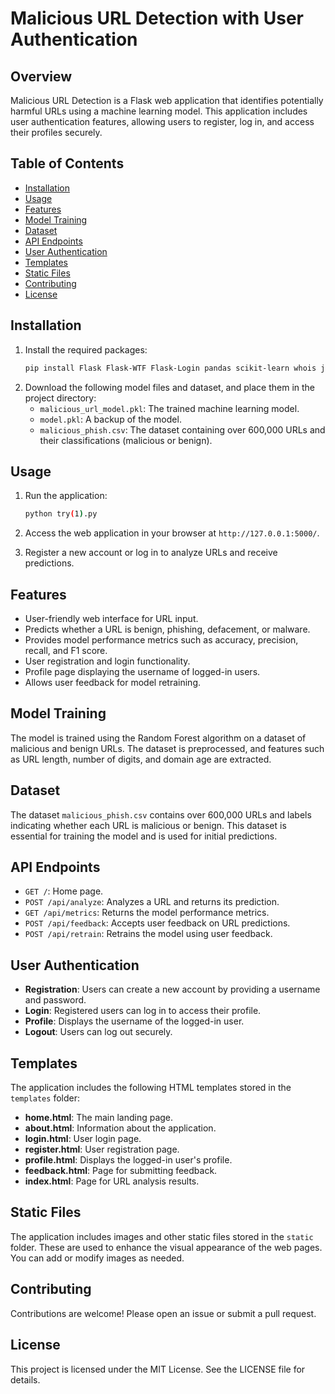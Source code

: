 # Malicious URL Detection with User Authentication

## Overview

Malicious URL Detection is a Flask web application that identifies potentially harmful URLs using a machine learning model. This application includes user authentication features, allowing users to register, log in, and access their profiles securely.

## Table of Contents

- [Installation](#installation)
- [Usage](#usage)
- [Features](#features)
- [Model Training](#model-training)
- [Dataset](#dataset)
- [API Endpoints](#api-endpoints)
- [User Authentication](#user-authentication)
- [Templates](#templates)
- [Static Files](#static-files)
- [Contributing](#contributing)
- [License](#license)

## Installation

1. Install the required packages:
   ```bash
   pip install Flask Flask-WTF Flask-Login pandas scikit-learn whois joblib
   ```
2. Download the following model files and dataset, and place them in the project directory:
   - `malicious_url_model.pkl`: The trained machine learning model.
   - `model.pkl`: A backup of the model.
   - `malicious_phish.csv`: The dataset containing over 600,000 URLs and their classifications (malicious or benign).

## Usage

1. Run the application:
   ```bash
   python try(1).py
   ```
2. Access the web application in your browser at `http://127.0.0.1:5000/`.

3. Register a new account or log in to analyze URLs and receive predictions.

## Features

- User-friendly web interface for URL input.
- Predicts whether a URL is benign, phishing, defacement, or malware.
- Provides model performance metrics such as accuracy, precision, recall, and F1 score.
- User registration and login functionality.
- Profile page displaying the username of logged-in users.
- Allows user feedback for model retraining.

## Model Training

The model is trained using the Random Forest algorithm on a dataset of malicious and benign URLs. The dataset is preprocessed, and features such as URL length, number of digits, and domain age are extracted.

## Dataset

The dataset `malicious_phish.csv` contains over 600,000 URLs and labels indicating whether each URL is malicious or benign. This dataset is essential for training the model and is used for initial predictions.

## API Endpoints

- `GET /`: Home page.
- `POST /api/analyze`: Analyzes a URL and returns its prediction.
- `GET /api/metrics`: Returns the model performance metrics.
- `POST /api/feedback`: Accepts user feedback on URL predictions.
- `POST /api/retrain`: Retrains the model using user feedback.

## User Authentication

- **Registration**: Users can create a new account by providing a username and password.
- **Login**: Registered users can log in to access their profile.
- **Profile**: Displays the username of the logged-in user.
- **Logout**: Users can log out securely.

## Templates

The application includes the following HTML templates stored in the `templates` folder:

- **home.html**: The main landing page.
- **about.html**: Information about the application.
- **login.html**: User login page.
- **register.html**: User registration page.
- **profile.html**: Displays the logged-in user's profile.
- **feedback.html**: Page for submitting feedback.
- **index.html**: Page for URL analysis results.

## Static Files

The application includes images and other static files stored in the `static` folder. These are used to enhance the visual appearance of the web pages. You can add or modify images as needed.

## Contributing

Contributions are welcome! Please open an issue or submit a pull request.

## License

This project is licensed under the MIT License. See the LICENSE file for details.
```


